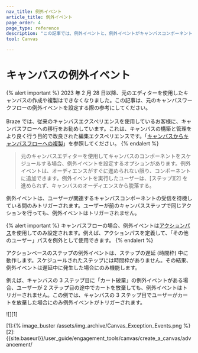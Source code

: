```yaml
---
nav_title: 例外イベント 
article_title: 例外イベント
page_order: 4
page_type: reference
description: "この記事では、例外イベントと、例外イベントがキャンバスコンポーネントに与える影響について説明します。"
tool: Canvas

---
```


# キャンバスの例外イベント

{% alert important %}
2023 年 2 月 28 日以降、元のエディターを使用したキャンバスの作成や複製はできなくなりました。この記事は、元のキャンバスワークフローの例外イベントを設定する際の参考にしてください。<br><br> Braze では、従来のキャンバスエクスペリエンスを使用しているお客様に、キャンバスフローへの移行をお勧めしています。これは、キャンバスの構築と管理をより良く行う目的で改良された編集エクスペリエンスです。「[キャンバスからキャンバスフローへの複製]({{site.baseurl}}/user_guide/engagement_tools/canvas/managing_canvases/cloning_canvases/)」を参照してください。
{% endalert %}

> 元のキャンバスエディターを使用してキャンバスのコンポーネントをスケジュールする場合、例外イベントを設定するオプションがあります。例外イベントは、オーディエンスがすぐに進められない限り、コンポーネントに追加できます。例外イベントを実行したユーザーは、\[ステップ][2] を進められず、キャンバスのオーディエンスから脱落する。

例外イベントは、ユーザーが関連するキャンバスコンポーネントの受信を待機している間のみトリガーされます。ユーザーが前のキャンバスステップで同じアクションを行っても、例外イベントはトリガーされません。

{% alert important %}
キャンバスフローの場合、例外イベントは[アクションパス]({{site.baseurl}}/user_guide/engagement_tools/canvas/canvas_components/action_paths/)を使用してのみ設定されます。例えば、アクションパスを定義して、「その他のユーザー」パスを例外として使用できます。
{% endalert %}

アクションベースのステップの例外イベントは、ステップの遅延 (時間枠) 中に動作します。スケジュールされたステップには時間枠がありません。その結果、例外イベントは遅延中に発生した場合にのみ機能します。

例えば、キャンバスの 3 ステップ目に「カート破棄」の例外イベントがある場合、ユーザーが 2 ステップ目の途中でカートを放棄しても、例外イベントはトリガーされません。この例では、キャンバスの 3 ステップ目でユーザーがカートを放棄した場合にのみ例外イベントがトリガーされます。 

![][1]


[1]:{% image_buster /assets/img_archive/Canvas_Exception_Events.png %}
[2]: {{site.baseurl}}/user_guide/engagement_tools/canvas/create_a_canvas/advancement/
